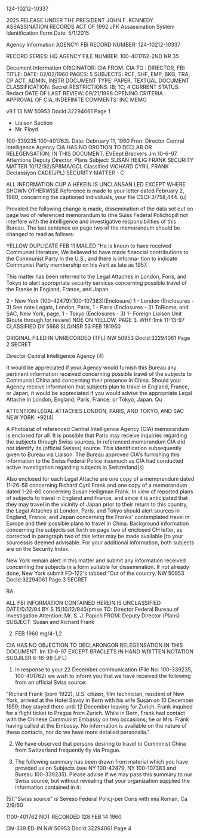124-10212-10337

2025 RELEASE UNDER THE PRESIDENT JOHN F. KENNEDY ASSASSINATION RECORDS ACT OF 1992
JFK Assassination System
Identification Form
Date: 5/1/2015

Agency Information
AGENCY: FBI
RECORD NUMBER: 124-10212-10337

RECORD SERIES: HQ
AGENCY FILE NUMBER: 100-401762-2ND NR 35

Document Information
ORIGINATOR: CIA
FROM: CIA
TO : DIRECTOR, FBI
TITLE:
DATE: 02/02/1960
PAGES: 5
SUBJECTS: RCF, SHF, EMP, BKG, TRA, CP ACT, ADMIN, INSTR
DOCUMENT TYPE: PAPER, TEXTUAL DOCUMENT
CLASSIFICATION: Secret
RESTRICTIONS: IB; 1C; 4
CURRENT STATUS: Redact
DATE OF LAST REVIEW: 09/21/1998
OPENING CRITERIA : APPROVAL OF CIA, INDEFINITE
COMMENTS: INC MEMO

v9.1 13
NW 50953 DocId:32294061 Page 1

- Liaison Section
- Mr. Floyd

100-339235
100-401762L
Date: Debruary 11, 1960
Fron: Director
Central Intelligence Agency
CIA HAS NO OROTION TO
DECLAR
OR
RELEGENSATION,
IN THIS DOCUMENT. EVEept Brackers
Jm 10-6-97
Attentions Deputy Director, Plans
Subject: SUSAN HEILIG FRANK
SECURITY MATTER
10/12/92/SP8MA/GCL
Classified
VICHARD CYRIL FRANK
Declassiyon CADE(JPL)
SECURITY MATTER - C

ALL INFORMATION CUP Α
HEKEIN IS UNCLANSAN LED
EXCEPT WHERE SHOWN
OTHERWISE
Reference is made to your letter dated February 2,
1960, concerning the captioned individuals, your file
CSCI-3/758,444.
(u)

Provided the following change is made, dissemination
of the data set out on page two of referenced memorandum to
(the Suiss Federal Polichopill not interfere with the intelligence
and investigative responsibilities of this Bureau. The last
sentence on page two of the memorandum should be changed to
read as follows:

YELLOW
DUPLICATE
FEB 11
MAILED
"He is knoun to have received Communiet literature;
We believed to have made financial contributions to
the Communist Party in the U.S., and there is informa-
tion to indicate Communist Party membership on his
Aert as late as 1957.

This matter has been referred to the Legal Attaches
in London, Foris, and Tokyo to alert appropriate security
services concerning possible travel of the Franke in England,
France, and Japan.

2 - New York (100-42479)(100-107383)(Enclosure)
1 - London (Enclosures - 3) See note Legats, London, Paris,
1 - Paris (Enclosures - 3) ToRiome, and SAC, New York, page,
1 - Tokyo (Enclosures - 3)
1- Foreign Liaison Unit (Route through for review)
NOE ON YELLOW, PAGE 3.
WHF:1mk 11-13-97
CLASSIFIED DY 5668 SLO/NSR
53 FEB 181960

ORIGINAL FILED IN
UNRECORDED
(TFL)
NW 50953 DocId:32294061 Page 2
SECRET

Director
Central Intelligence Agency
(4)

It would be appreciated if your Agency would furnish
this Bureau any pertinent information received concerning
possible travel of the subjects to Communist China and concerning
their presence in China. Should your Agency receive information
that subjects plan to travel in England, France, or Japan, it
would be appreciated if you would advise the appropriate Legal
Attache in London, England; Paris, France; or Tokyo, Japan. Qu

ATTENTION LEGAL ATTACHES LONDON, PARIS, AND TOKYO, AND
SAC NEW YORK:
•92(4)

A Photostat of referenced Central Intelligence Agency
(CIA) memorandum is enclosed for all. It is possible that Paris
may receive inquiries regarding the subjects through Swiss sources.
In referenced memorandum CIA did not identify its (official Swisss)
source. This identification subsequently given to Bureau via
Liaison. The Bureau approved CIA's furnishing this information
to the Swiss Federal Police inasmuch as CIA had conducted active
investigation regarding subjects in Switzerland(s)

Also enclosed for each Legal Attache are one copy of
a memorandum dated 11-26-58 concerning Richard Cyril Frank and
one copy of a memorandum dated 1-26-60 concerning Susan Heiligman
Frank. In view of reported plans of subjects to travel in
England and France, and since it is anticipated that they may
travel in the vicinity of Japan prior to their return to this
country, the Legal Attaches at London, Paris, and Tokyo should
alert sources in England, France, and Japan concerning the
Franks' contemplated travel in Europe and their possible plans
to travel in China. Background information concerning the
subjects set forth on page two of enclosed CH letter, as
corrected in paragraph two of this letter may be made available
[to your sourcessis deemed advisable. For your additional
information, both subjects are on the Security Index.

New York remain alert in this matter and submit any
information received concerning the subjects in a form suitable
for dissemination. If not already done, New York submit FD-122's
tabbed "Out of the country.
NW 50953 DocId:32294061 Page 3
SECRET

RA

ALL FBI INFORMATION CONTAINED
HEREIN IS UNCLASSIFIED
DATE/0/12/94 BY S
15/10/12/940/pmse
TO: Director
Federal Bureau of Investigation
Attention: Mr. S. J. Papich
FROM: Deputy Director (Plans)
SUBJECT: Susan and Richard Frank

2. FEB 1960 mg/4-1,2

CIA HAS NO OBJECTION TO
DECLARONGOR
RELEGENSATION
IN THIS DOCUMENT. Im 10-6-97
EXCEPT BRACLETS IN HAND
WRITTEN NOTATION
SUDJILSR
6-16-98
(JFL)
1. In response to your 22 December communication
(File No: 100-339235, 100-401762) we wish to inform you
that we have received the following from an official
Sviss source:

"Richard Frank (born 1922), U.S. citizen, film
technician, resident of New York, arrived at the
Hotel Savoy in Bern with his wife Susan on 10 December
1959; they stayed there until 12 December leaving for
Zurich. Frank inquired for a flight ticket to Prague
from Zurich. While in Bern, Frank had contact with
the Chinese Communist Embassy on two occasions; he or
Mrs. Frank having called at the Embassy. No information
is available on the nature of these contacts, nor do we
have more detailed personalia."

2. We have observed that persons desiring to travel to
Commmist China from Switzerland frequently fly via Prague.

3. The following summary has been drawn from material
which you have provided us on Subjects (see NY 100-42479,
NY 100-107383 and Bureau 100-339235). Please advise if we
may pass this summary to our Swiss source, but without
revealing that your organization supplied the information
contained in it:

(5)["Swiss source" is Seveso
Federal Policj-per
Coris with mis Roman, Ca
2/9/60

1100-401762
NOT RECORDED
128 FEB 14 1960

DN-339
ED-IN
NW 50953 DocId:32294061 Page 4

